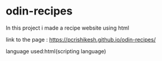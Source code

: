 # odin-recipes

In this project i made a recipe website using html

link to the page : https://pcrishikesh.github.io/odin-recipes/

language used:html(scripting language)
